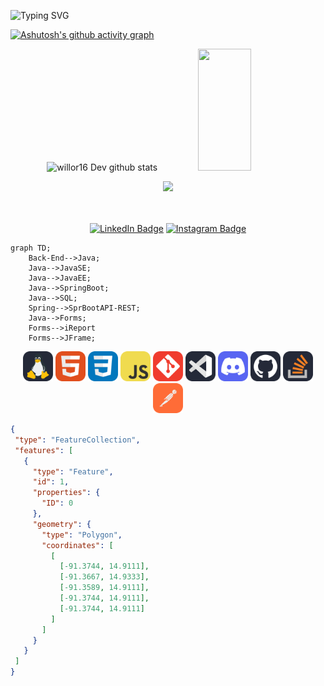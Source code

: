  ![Typing SVG](https://readme-typing-svg.herokuapp.com/?color=02D9F7FF&size=35&center=true&vCenter=true&width=1000&lines=HOLA+SOY+WILMER+CHOXOM;SOY+DESARROLLADOR+BACKEND;PROXIMAMENTE+FRONTEND;BIENVENIDOS!)








 [![Ashutosh's github activity graph](https://github-readme-activity-graph.vercel.app/graph?username=willor16&bg_color=0d1117&color=ffffff&line=00b3ff&point=f9fafa&area=true&hide_border=true)](https://github.com/ashutosh00710/github-readme-activity-graph)









 <div align="center">  
  <img width="49%" height="195px" src="https://github-readme-stats.vercel.app/api?username=willor16&show_icons=true&count_private=true&hide_border=true&title_color=02D9F7FF&icon_color=02D9F7FF&text_color=c9d1d9&bg_color=0d1117" alt="willor16 Dev github stats" /> 
  
  <img width="41%" height="195px" src="https://github-readme-stats.vercel.app/api/top-langs/?username=willor16&layout=compact&hide_border=true&title_color=02D9F7FF&text_color=02D9F7FF&bg_color=0d1117" />
</div> 







<p align="center">
 <img  src="https://github-readme-streak-stats.herokuapp.com?user=willor16&theme=tokyonight_duo&hide_border=true"
</p>








<p align="center">
    <br/><br/><a href="https://www.linkedin.com/in/wilmerchoxom/" target="_blank"><img src="https://img.shields.io/badge/-LinkedIn-0A0A0B?logo=linkedin&style=for-the-badge&logoColor=white" alt="LinkedIn Badge" /></a>
    <a href="https://www.instagram.com/will_lor77/" target="_blank"><img src="https://img.shields.io/badge/-Instagram-0A0A0B?logo=instagram&style=for-the-badge&logoColor=white" alt="Instagram Badge" /></a>
</p>







```mermaid
graph TD;
    Back-End-->Java;
    Java-->JavaSE;
    Java-->JavaEE;
    Java-->SpringBoot;
    Java-->SQL;
    Spring-->SprBootAPI-REST;
    Java-->Forms;
    Forms-->iReport
    Forms-->JFrame;
```









<p align="center">   
<img src="https://github.com/tandpfun/skill-icons/blob/main/icons/Linux-Dark.svg" width="48" title="Linux">  
<img src="https://github.com/tandpfun/skill-icons/blob/main/icons/HTML.svg" width="48" title="HTML"> 
<img src="https://github.com/tandpfun/skill-icons/blob/main/icons/CSS.svg" width="48" title="CSS">   
<img src="https://github.com/tandpfun/skill-icons/blob/main/icons/JavaScript.svg" width="48"  title="Javascript"> 
<img src="https://github.com/tandpfun/skill-icons/blob/main/icons/Git.svg" width="48" title="Git">   
<img src="https://github.com/tandpfun/skill-icons/blob/main/icons/VSCode-Dark.svg" width="48" title="Vscode">   
<img src="https://github.com/tandpfun/skill-icons/blob/main/icons/Discord.svg" width="48" title="Discord">   
<img src="https://github.com/tandpfun/skill-icons/blob/main/icons/Github-Dark.svg" width="48" title="Github">   
<img src="https://github.com/tandpfun/skill-icons/blob/main/icons/StackOverflow-Dark.svg" width="48" title="StackOverFlow">   
<img src="https://github.com/tandpfun/skill-icons/blob/main/icons/Postman.svg" width="48" title="Postman"> 

<p/>
















 ```geojson
{
  "type": "FeatureCollection",
  "features": [
    {
      "type": "Feature",
      "id": 1,
      "properties": {
        "ID": 0
      },
      "geometry": {
        "type": "Polygon",
        "coordinates": [
          [
            [-91.3744, 14.9111], 
            [-91.3667, 14.9333], 
            [-91.3589, 14.9111], 
            [-91.3744, 14.9111], 
            [-91.3744, 14.9111]  
          ]
        ]
      }
    }
  ]
}
```










